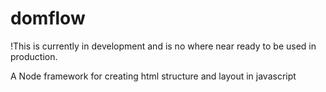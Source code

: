 # domflow
!This is currently in development and is no where near ready to be used in production.

A Node framework for creating html structure and layout in javascript
